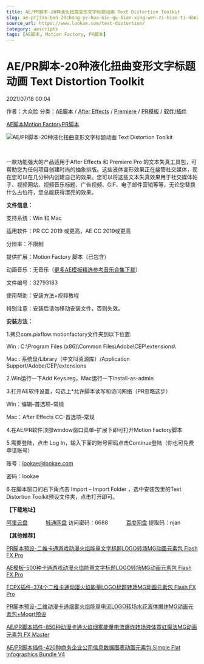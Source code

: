 ```yaml
---
title: AE/PR脚本-20种液化扭曲变形文字标题动画 Text Distortion Toolkit
slug: ae-prjiao-ben-20chong-ye-hua-niu-qu-bian-xing-wen-zi-biao-ti-dong-hua-text-distortion-toolkit
source_url: https://www.lookae.com/text-distortion/
category: aescripts
tags: [AE脚本, Motion Factory, PR脚本]
---
```

# AE/PR脚本-20种液化扭曲变形文字标题动画 Text Distortion Toolkit

2021/07/18 00:04

作者：大众脸
分类：[AE脚本](https://www.lookae.com/after-effects/aescripts/) / [After Effects](https://www.lookae.com/after-effects/) / [Premiere](https://www.lookae.com/qitarjcj/premierezy/) / [PR模板](https://www.lookae.com/prmoban/) / [软件/插件](https://www.lookae.com/qitarjcj/)

[AE脚本](https://www.lookae.com/tag/ae%e8%84%9a%e6%9c%ac/)[Motion Factory](https://www.lookae.com/tag/motion-factory/)[PR脚本](https://www.lookae.com/tag/pr%e8%84%9a%e6%9c%ac/)

![AE/PR脚本-20种液化扭曲变形文字标题动画 Text Distortion Toolkit](https://www.lookae.com/wp-content/uploads/2021/07/Text-Distortion-Toolkit.jpg "AE/PR脚本-20种液化扭曲变形文字标题动画 Text Distortion Toolkit-LookAE.com")

[﻿﻿﻿](https://cloud.video.taobao.com//play/u/705956171/p/1/e/6/t/1/318622093855.mp4)

一款功能强大的产品适用于After Effects 和 Premiere Pro 的文本失真工具包，可帮助您为任何项目创建时尚的抽象排版。这些液体变形效果正在接管社交媒体，现在您可以在几分钟内创建自己的效果。您可以将这些文本失真效果用于社交媒体帖子、视频网站、视频音乐标题、广告视频、GIF、电子邮件营销等等，无论您替换什么占位符，您总能获得漂亮的效果。

**文件信息：**

支持系统：Win 和 Mac

适用软件：PR CC 2019 或更高，AE CC 2019或更高

分辨率：不限制

提供扩展：Motion Factory 脚本（已包含）

动画音乐：无音乐（[更多AE模板精选参考音乐合集下载](https://item.taobao.com/item.htm?spm=a1z10.1.w4004-2793089344.4.MUvxbV&id=37289930486)）

文件编号：32793183

使用帮助：安装方法+视频教程

特别注意：安装后请勿移动安装文件，否则失效。

**安装方法：**

1.拷贝com.pixflow.motionfactory文件夹到以下位置:

Win : C:\Program Files (x86)\Common Files\Adobe\CEP\extensions\

Mac : 系统盘/Library（中文叫资源库）/Application Support/Adobe/CEP/extensions

2.Win运行一下Add Keys.reg，Mac运行一下install-as-admin

3.打开AE软件设置，勾选上\*允许脚本读写和访问网络（PR忽略这步）

Win：编辑–首选项–常规

Mac：After Effects CC-首选项–常规

4.在AE/PR软件顶部window窗口菜单–扩展下即可打开Motion Factory脚本

5.需要登陆，点击 Log In，输入下面的账号密码点击Continue登陆（你也可免费申请账号）

账号：lookae@lookae.com

密码：lookae

6.在脚本窗口的右下角点击 Import – Import Folder ，选中安装包里的Text Distortion Toolkit预设文件夹，点击打开即可。

**【下载地址】**

[阿里云盘](https://www.aliyundrive.com/s/sagaBPWGeoi)            [城通网盘](https://089u.com/f/680462-502541203-d5e6e9) 访问密码：6688            [百度网盘](https://pan.baidu.com/s/1wCN76380n8MVpoTEZ-eF1A) 提取码：njan

**【其他推荐】**

[PR脚本预设-二维卡通游戏动漫火焰能量文字标题LOGO转场MG动画元素包 Flash FX Pro](https://www.lookae.com/pr-flash-fx-pro/)

[AE模板-500种卡通游戏动漫火焰能量文字标题LOGO转场MG动画元素包 Flash FX Pro](https://www.lookae.com/flash-fx-pro/)

[FCPX插件-374个二维卡通动漫火焰能量LOGO标题转场MG动画元素包 Flash FX Pro](https://www.lookae.com/flash-fx-pro-fcpx/)

[PR脚本预设-二维动漫卡通烟雾火焰能量电流LOGO转场水花液体爆炸MG动画元素包+Mogrt预设](https://www.lookae.com/rtfx-elem-pr/)

[AE/PR脚本插件-850种动漫卡通火焰烟雾能量电流爆炸转场液体霓虹魔法MG动画元素包 FX Master](https://www.lookae.com/fx-master/)

[AE/PR脚本插件-420种商务企业公司信息数据图表动画元素包 Simple Flat Infographics Bundle V4](https://www.lookae.com/infographics-4/)
